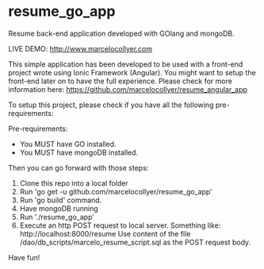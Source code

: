 # resume_go_app
Resume back-end application developed with GOlang and mongoDB.

LIVE DEMO:
http://www.marcelocollyer.com

This simple application has been developed to be used with a front-end project wrote using Ionic Framework (Angular).
You might want to setup the front-end later on to have the full experience.
Please check for more information here: https://github.com/marcelocollyer/resume_angular_app 

To setup this project, please check if you have all the following pre-requirements:

Pre-requirements:

* You MUST have GO installed.
* You MUST have mongoDB installed.

Then you can go forward with those steps:  

1) Clone this repo into a local folder
2) Run 'go get -u github.com/marcelocollyer/resume_go_app'
3) Run 'go build' command.
4) Have mongoDB running
5) Run './resume_go_app'
6) Execute an http POST request to local server.
   Something like: http://localhost:8000/resume
   Use content of the file /dao/db_scripts/marcelo_resume_script.sql as the POST request body.
  

Have fun!
